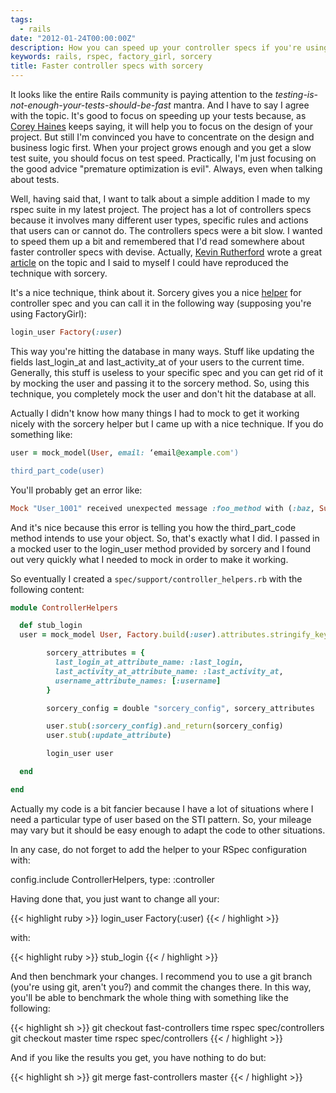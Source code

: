 ```yaml
---
tags:
  - rails
date: "2012-01-24T00:00:00Z"
description: How you can speed up your controller specs if you're using sorcery
keywords: rails, rspec, factory_girl, sorcery
title: Faster controller specs with sorcery
---
```


It looks like the entire Rails community is paying attention to the
_testing-is-not-enough-your-tests-should-be-fast_ mantra. And I have to say I
agree with the topic. It's good to focus on speeding up your tests because, as
[Corey Haines](http://coreyhaines.com/) keeps saying, it will help you to focus
on the design of your project. But still I'm convinced you have to concentrate
on the design and business logic first. When your project grows enough and you
get a slow test suite, you should focus on test speed. Practically, I'm just
focusing on the good advice "premature optimization is evil". Always, even when
talking about tests.

Well, having said that, I want to talk about a simple addition I made to my
rspec suite in my latest project. The project has a lot of controllers specs
because it involves many different user types, specific rules and actions that
users can or cannot do. The controllers specs were a bit slow. I wanted to speed
them up a bit and remembered that I'd read somewhere about faster controller
specs with devise. Actually, [Kevin
Rutherford](http://www.kevinrutherford.co.uk/) wrote a great
[article](http://silkandspinach.net/2011/08/07/faster-rails-controller-specs/)
on the topic and I said to myself I could have reproduced the technique with
sorcery.

It's a nice technique, think about it. Sorcery gives you a nice
[helper](https://github.com/NoamB/sorcery/blob/master/lib/sorcery/test_helpers/rails.rb)
for controller spec and you can call it in the following way (supposing you're
using FactoryGirl):

```ruby
login_user Factory(:user)
```

This way you're hitting the database in many ways. Stuff like updating the
fields last_login_at and last_activity_at of your users to the current time.
Generally, this stuff is useless to your specific spec and you can get rid of it
by mocking the user and passing it to the sorcery method. So, using this
technique, you completely mock the user and don't hit the database at all.

Actually I didn't know how many things I had to mock to get it working nicely
with the sorcery helper but I came up with a nice technique. If you do something
like:

```ruby
user = mock_model(User, email: ‘email@example.com')

third_part_code(user)
```

You'll probably get an error like:

```ruby
Mock "User_1001" received unexpected message :foo_method with (:baz, Sun, 22 Jan 2012 19:26:03 UTC +00:00)
```

And it's nice because this error is telling you how the third_part_code method
intends to use your object. So, that's exactly what I did. I passed in a mocked
user to the login_user method provided by sorcery and I found out very quickly
what I needed to mock in order to make it working.

So eventually I created a `spec/support/controller_helpers.rb` with the
following content:

```ruby
module ControllerHelpers

  def stub_login
  user = mock_model User, Factory.build(:user).attributes.stringify_keys

        sorcery_attributes = {
          last_login_at_attribute_name: :last_login,
          last_activity_at_attribute_name: :last_activity_at,
          username_attribute_names: [:username]
        }

        sorcery_config = double "sorcery_config", sorcery_attributes

        user.stub(:sorcery_config).and_return(sorcery_config)
        user.stub(:update_attribute)

        login_user user

  end

end
```

Actually my code is a bit fancier because I have a lot of situations where I
need a particular type of user based on the STI pattern. So, your mileage may
vary but it should be easy enough to adapt the code to other situations.

In any case, do not forget to add the helper to your RSpec configuration with:

config.include ControllerHelpers, type: :controller

Having done that, you just want to change all your:

{{< highlight ruby >}}
login_user Factory(:user)
{{< / highlight >}}

with:

{{< highlight ruby >}}
stub_login
{{< / highlight >}}

And then benchmark your changes. I recommend you to use a git branch (you're
using git, aren't you?) and commit the changes there. In this way, you'll be
able to benchmark the whole thing with something like the following:

{{< highlight sh >}}
git checkout fast-controllers
time rspec spec/controllers
git checkout master
time rspec spec/controllers
{{< / highlight >}}

And if you like the results you get, you have nothing to do but:

{{< highlight sh >}}
git merge fast-controllers master
{{< / highlight >}}
